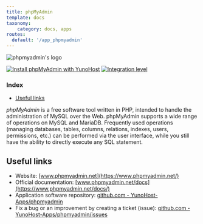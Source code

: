 ```yaml
---
title: phpMyAdmin
template: docs
taxonomy:
    category: docs, apps
routes:
  default: '/app_phpmyadmin'
---
```


![phpmyadmin's logo](image://phpmyadmin_logo.svg?resize=,80)

[![Install phpMyAdmin with YunoHost](https://install-app.yunohost.org/install-with-yunohost.png)](https://install-app.yunohost.org/?app=phpmyadmin) [![Integration level](https://dash.yunohost.org/integration/phpmyadmin.svg)](https://dash.yunohost.org/appci/app/phpmyadmin)

### Index

- [Useful links](#useful-links)

*phpMyAdmin* is a free software tool written in PHP, intended to handle the administration of MySQL over the Web. phpMyAdmin supports a wide range of operations on MySQL and MariaDB. Frequently used operations (managing databases, tables, columns, relations, indexes, users, permissions, etc.) can be performed via the user interface, while you still have the ability to directly execute any SQL statement.

## Useful links

+ Website: [www.phpmyadmin.net](https://www.phpmyadmin.net/)
+ Official documentation: [www.phpmyadmin.net/docs](https://www.phpmyadmin.net/docs/)
+ Application software repository: [github.com - YunoHost-Apps/phpmyadmin](https://github.com/YunoHost-Apps/phpmyadmin_ynh)
+ Fix a bug or an improvement by creating a ticket (issue): [github.com - YunoHost-Apps/phpmyadmin/issues](https://github.com/YunoHost-Apps/phpmyadmin_ynh/issues)

